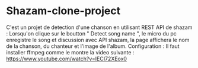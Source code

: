 # Shazam-clone-project
C'est un projet de detection d'une chanson en utilisant REST API de shazam :
Lorsqu'on clique sur le boutton " Detect song name ", le micro du pc enregistre le song et discussion avec API shazam, la page affichera le nom de la chanson, du chanteur et l'image de l'album.
Configuration :
Il faut installer ffmpeg comme le montre la video suivante : https://www.youtube.com/watch?v=IECI72XEox0
